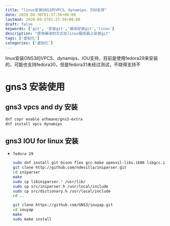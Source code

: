 ```yaml
---
title: "linux安装GNS3的VPCS、dynamips、IOU支持"
date: 2020-08-30T01:37:56+08:00
lastmod: 2020-09-5T01:37:56+08:00
draft: false
keywords: ['git', '安装git','编译安装git','linux']
description: "使用编译的方式在linux服务器上安装git"
tags: ['虚拟化']
categories: ['虚拟化']
---
```


linux安装GNS3的VPCS、dynamips、IOU支持，目前是使用fedora29来安装的，可能也支持fedora30，但是fedora31未经过测试，不晓得支持不
<!--more-->

# gns3 安装使用

## gns3 vpcs and dy 安装

```sh
dnf copr enable athmane/gns3-extra
dnf install vpcs dynamips
```

## gns3 IOU for linux 安装

* `fedora 29`

    ```sh
    sudo dnf install git bison flex gcc make openssl-libs.i686 libgcc.i686
    git clone http://github.com/ndevilla/iniparser.git
    cd iniparser
    make
    sudo cp libiniparser.* /usr/lib/
    sudo cp src/iniparser.h /usr/local/include
    sudo cp src/dictionary.h /usr/local/include
    cd ..

    git clone https://github.com/GNS3/iouyap.git
    cd iouyap
    make
    sudo make install
    ```
